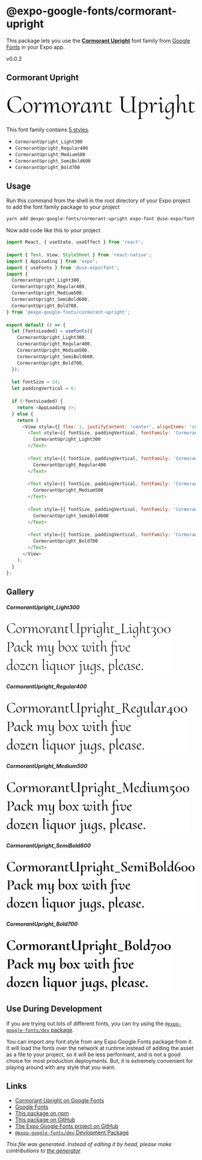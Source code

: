 # @expo-google-fonts/cormorant-upright

This package lets you use the [**Cormorant Upright**](https://fonts.google.com/specimen/Cormorant+Upright) font family from [Google Fonts](https://fonts.google.com/) in your Expo app.

v0.0.2

## Cormorant Upright

![Cormorant Upright](./font-family.png)

This font family contains [5 styles](#gallery).

- `CormorantUpright_Light300`
- `CormorantUpright_Regular400`
- `CormorantUpright_Medium500`
- `CormorantUpright_SemiBold600`
- `CormorantUpright_Bold700`

## Usage

Run this command from the shell in the root directory of your Expo project to add the font family package to your project
```sh
yarn add @expo-google-fonts/cormorant-upright expo-font @use-expo/font
```

Now add code like this to your project
```js
import React, { useState, useEffect } from 'react';

import { Text, View, StyleSheet } from 'react-native';
import { AppLoading } from 'expo';
import { useFonts } from '@use-expo/font';
import {
  CormorantUpright_Light300,
  CormorantUpright_Regular400,
  CormorantUpright_Medium500,
  CormorantUpright_SemiBold600,
  CormorantUpright_Bold700,
} from '@expo-google-fonts/cormorant-upright';

export default () => {
  let [fontsLoaded] = useFonts({
    CormorantUpright_Light300,
    CormorantUpright_Regular400,
    CormorantUpright_Medium500,
    CormorantUpright_SemiBold600,
    CormorantUpright_Bold700,
  });

  let fontSize = 24;
  let paddingVertical = 6;

  if (!fontsLoaded) {
    return <AppLoading />;
  } else {
    return (
      <View style={{ flex: 1, justifyContent: 'center', alignItems: 'center' }}>
        <Text style={{ fontSize, paddingVertical, fontFamily: 'CormorantUpright_Light300' }}>
          CormorantUpright_Light300
        </Text>

        <Text style={{ fontSize, paddingVertical, fontFamily: 'CormorantUpright_Regular400' }}>
          CormorantUpright_Regular400
        </Text>

        <Text style={{ fontSize, paddingVertical, fontFamily: 'CormorantUpright_Medium500' }}>
          CormorantUpright_Medium500
        </Text>

        <Text style={{ fontSize, paddingVertical, fontFamily: 'CormorantUpright_SemiBold600' }}>
          CormorantUpright_SemiBold600
        </Text>

        <Text style={{ fontSize, paddingVertical, fontFamily: 'CormorantUpright_Bold700' }}>
          CormorantUpright_Bold700
        </Text>
      </View>
    );
  }
};

```

## Gallery

##### CormorantUpright_Light300
![CormorantUpright_Light300](./29c9067ec4aab7f8532dfad801cd638d35f8738903ec7c40f80069030e231431.ttf.png)

##### CormorantUpright_Regular400
![CormorantUpright_Regular400](./d7c8d8d44c6591234b85e43c1b61a5f4adc82016e3c7f315b206cf31fda62572.ttf.png)

##### CormorantUpright_Medium500
![CormorantUpright_Medium500](./9e1c85ea60d180f0a621d975977e7e75c7d398a4d4fcb569d2ccadd85c42adce.ttf.png)

##### CormorantUpright_SemiBold600
![CormorantUpright_SemiBold600](./0d60d4f81c0c154612e2e9b3b5dd56c2ab5e74e4d8e8507d9725ce908a54c914.ttf.png)

##### CormorantUpright_Bold700
![CormorantUpright_Bold700](./441604498e23b982bd6adbe6fe749140f9955eddd7a905329bb88bf4ca9a8f85.ttf.png)


## Use During Development

If you are trying out lots of different fonts, you can try using the [`@expo-google-fonts/dev` package](https://www.npmjs.com/package/@expo-google-fonts/dev).

You can import *any* font style from any Expo Google Fonts package from it. It will load the fonts
over the network at runtime instead of adding the asset as a file to your project, so it will be 
less performant, and is not a good choice for most production deployments. But, it is extremely convenient
for playing around with any style that you want.

## Links

- [Cormorant Upright on Google Fonts](https://fonts.google.com/specimen/Cormorant+Upright)
- [Google Fonts](https://fonts.google.com/)
- [This package on npm](https://www.npmjs.com/package/@expo-google-fonts/cormorant-upright)
- [This package on GitHub](https://github.com/expo/google-fonts/tree/master/font-packages/cormorant-upright)
- [The Expo Google Fonts project on GitHub](https://github.com/expo/google-fonts)
- [`@expo-google-fonts/dev` Devlopment Package](https://github.com/expo/google-fonts/tree/master/font-packages/dev)


*This file was generated. Instead of editing it by head, please make contributions to [the generator](https://github.com/expo/google-fonts/tree/master/packages/generator)*
